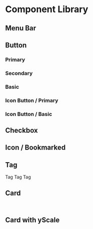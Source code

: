 <script setup lang="ts">
import MenuBarDemo from './MenuBarDemo.vue';
import ButtonPrimaryDemo from './ButtonPrimaryDemo.vue';
import ButtonSecondaryDemo from './ButtonSecondaryDemo.vue';
import ButtonBasicDemo from './ButtonBasicDemo.vue';
import IconButtonPrimaryDemo from './IconButtonPrimaryDemo.vue';
import IconButtonBasicDemo from './IconButtonBasicDemo.vue';
import CheckboxDemo from './CheckboxDemo.vue';
import BookmarkedDemo from './BookmarkedDemo.vue';
import CTag from '#/components/CTag.vue';
import CCard from '#/components/CCard.vue';
</script>

# Component Library

## Menu Bar

<MenuBarDemo />

## Button

### Primary

<ButtonPrimaryDemo />

### Secondary

<ButtonSecondaryDemo />

### Basic

<ButtonBasicDemo />

### Icon Button / Primary

<IconButtonPrimaryDemo />

### Icon Button / Basic

<IconButtonBasicDemo />

## Checkbox

<CheckboxDemo />

## Icon / Bookmarked

<BookmarkedDemo />

## Tag

<CTag variant="secondary">Tag</CTag>
<CTag variant="primary">Tag</CTag>
<CTag variant="secondary">Tag</CTag>

## Card

<div style="display: grid; gap: 1em; grid-template-columns: repeat(3, 1fr)">
<CCard
    title="A 101 in time series analytics with Apache Arrow, Pandas and Parquet"
    startAt="10:00"
    endAt="10:30"
    speaker="zoe steinamp"
    tagText="主議程軌"
/>

<CCard
    title="A 101 in time series analytics with Apache Arrow, Pandas and Parquet"
    startAt="10:00"
    endAt="10:30"
    speaker="zoe steinamp"
    tagText="主議程軌"
    status="active"
/>

<CCard
    title="A 101 in time series analytics with Apache Arrow, Pandas and Parquet"
    startAt="10:00"
    endAt="10:30"
    speaker="zoe steinamp"
    tagText="主議程軌"
    status="disabled"
/>

<CCard
    title="A 101 in time series analytics with Apache Arrow, Pandas and Parquet"
    startAt="10:00"
    endAt="10:30"
    speaker="zoe steinamp"
    tagText="主議程軌"
    status="default"
    bookmarked
/>

<CCard
    title="A 101 in time series analytics with Apache Arrow, Pandas and Parquet"
    startAt="10:00"
    endAt="10:30"
    speaker="zoe steinamp"
    tagText="主議程軌"
    status="active"
    bookmarked
/>

<CCard
    title="A 101 in time series analytics with Apache Arrow, Pandas and Parquet"
    startAt="10:00"
    endAt="10:30"
    speaker="zoe steinamp"
    tagText="主議程軌"
    status="disabled"
    bookmarked
/>

</div>

## Card with yScale

<div style="display: grid; gap: 1em; grid-template-columns: repeat(3, 1fr)">

<CCard
    title="A 101 in time series analytics with Apache Arrow, Pandas and Parquet"
    startAt="10:00"
    endAt="10:30"
    speaker="zoe steinamp"
    tagText="主議程軌"
    :heightFactor="1"
/>

<CCard
    title="A 101 in time series analytics with Apache Arrow, Pandas and Parquet"
    startAt="10:00"
    endAt="11:00"
    speaker="zoe steinamp"
    tagText="主議程軌"
    :heightFactor="2"
/>

<CCard
    title="A 101 in time series analytics with Apache Arrow, Pandas and Parquet"
    startAt="10:00"
    endAt="11:30"
    speaker="zoe steinamp"
    tagText="主議程軌"
    :heightFactor="3"
/>

</div>
